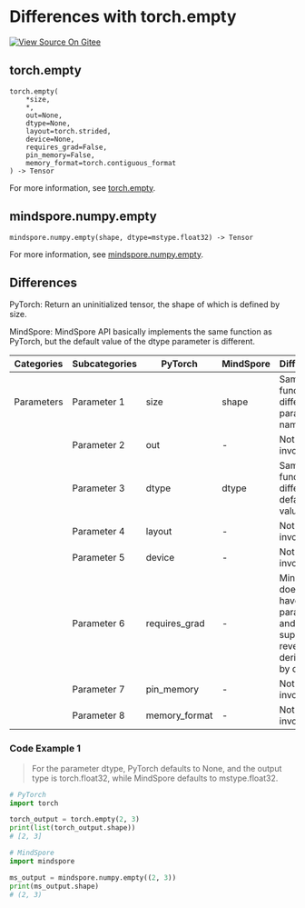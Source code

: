 # Differences with torch.empty

[![View Source On Gitee](https://mindspore-website.obs.cn-north-4.myhuaweicloud.com/website-images/r2.1/resource/_static/logo_source_en.svg)](https://gitee.com/mindspore/docs/blob/r2.1/docs/mindspore/source_en/note/api_mapping/pytorch_diff/mindspore.numpy.empty.md)

## torch.empty

```text
torch.empty(
    *size,
    *,
    out=None,
    dtype=None,
    layout=torch.strided,
    device=None,
    requires_grad=False,
    pin_memory=False,
    memory_format=torch.contiguous_format
) -> Tensor
```

For more information, see [torch.empty](https://pytorch.org/docs/1.8.1/generated/torch.empty.html).

## mindspore.numpy.empty

```text
mindspore.numpy.empty(shape, dtype=mstype.float32) -> Tensor
```

For more information, see [mindspore.numpy.empty](https://mindspore.cn/docs/en/r2.1/api_python/numpy/mindspore.numpy.empty.html).

## Differences

PyTorch: Return an uninitialized tensor, the shape of which is defined by size.

MindSpore: MindSpore API basically implements the same function as PyTorch, but the default value of the dtype parameter is different.

| Categories | Subcategories |PyTorch | MindSpore | Difference |
| ---- | ----- | ------- | --------- | ------------- |
|Parameters | Parameter 1 | size | shape |Same function, different parameter names |
| | Parameter 2 | out           | -         | Not involved |
|  | Parameter 3 | dtype         | dtype     | Same function, different default values |
| | Parameter 4 | layout | - | Not involved |
| | Parameter 5 | device | - | Not involved |
| | Parameter 6 | requires_grad | - | MindSpore does not have this parameter and supports reverse derivation by default |
| | Parameter 7 | pin_memory | - | Not involved |
| | Parameter 8 | memory_format | - | Not involved |

### Code Example 1

> For the parameter dtype, PyTorch defaults to None, and the output type is torch.float32, while MindSpore defaults to mstype.float32.

```python
# PyTorch
import torch

torch_output = torch.empty(2, 3)
print(list(torch_output.shape))
# [2, 3]

# MindSpore
import mindspore

ms_output = mindspore.numpy.empty((2, 3))
print(ms_output.shape)
# (2, 3)
```
